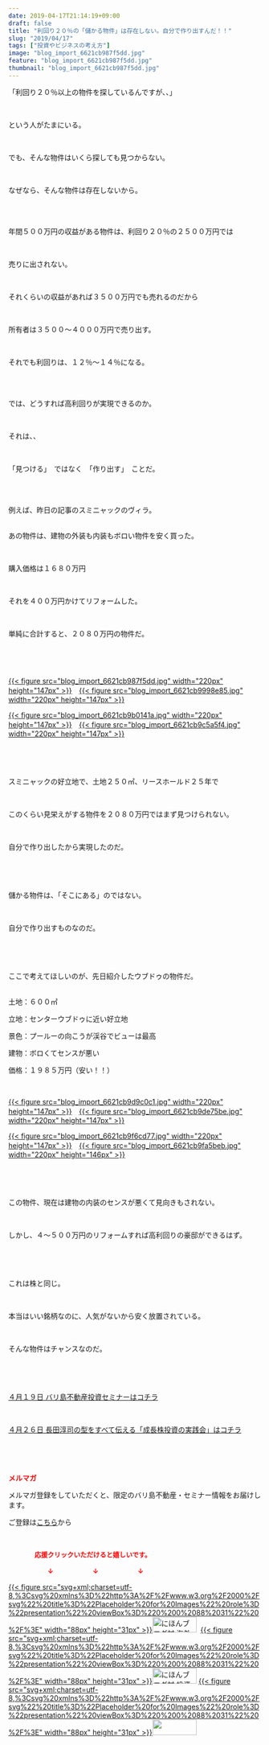 ```yaml
---
date: 2019-04-17T21:14:19+09:00
draft: false
title: "利回り２０％の「儲かる物件」は存在しない。自分で作り出すんだ！！"
slug: "2019/04/17"
tags: ["投資やビジネスの考え方"]
image: "blog_import_6621cb987f5dd.jpg"
feature: "blog_import_6621cb987f5dd.jpg"
thumbnail: "blog_import_6621cb987f5dd.jpg"
---
```

<p>「利回り２０％以上の物件を探しているんですが、、」</p><p> </p><p>という人がたまにいる。</p><p> </p><p>でも、そんな物件はいくら探しても見つからない。</p><p> </p><p>なぜなら、そんな物件は存在しないから。</p><p> </p><p><br/>年間５００万円の収益がある物件は、利回り２０％の２５００万円では</p><p> </p><p>売りに出されない。</p><p> </p><p>それくらいの収益があれば３５００万円でも売れるのだから</p><p> </p><p>所有者は３５００～４０００万円で売り出す。</p><p> </p><p>それでも利回りは、１２％～１４％になる。</p><p> </p><p><br/>では、どうすれば高利回りが実現できるのか。</p><p> </p><p>それは、、</p><p> </p><p>「見つける」　ではなく　「作り出す」　ことだ。</p><p> </p><p><br/>例えば、昨日の記事のスミニャックのヴィラ。</p><p><br/>あの物件は、建物の外装も内装もボロい物件を安く買った。</p><p> </p><p>購入価格は１６８０万円</p><p> </p><p>それを４００万円かけてリフォームした。</p><p> </p><p>単純に合計すると、２０８０万円の物件だ。</p><p> </p><p> </p><p><a href="blog_import_6621cb987f5dd.jpg">{{< figure src="blog_import_6621cb987f5dd.jpg" width="220px" height="147px" >}}</a>　<a href="blog_import_6621cb9998e85.jpg">{{< figure src="blog_import_6621cb9998e85.jpg" width="220px" height="147px" >}}</a></p><p><a href="blog_import_6621cb9b0141a.jpg">{{< figure src="blog_import_6621cb9b0141a.jpg" width="220px" height="147px" >}}</a>　<a href="blog_import_6621cb9c5a5f4.jpg">{{< figure src="blog_import_6621cb9c5a5f4.jpg" width="220px" height="147px" >}}</a></p><p> </p><p> </p><p>スミニャックの好立地で、土地２５０㎡、リースホールド２５年で</p><p> </p><p>このくらい見栄えがする物件を２０８０万円ではまず見つけられない。</p><p> </p><p>自分で作り出したから実現したのだ。</p><p> </p><p> </p><p>儲かる物件は、「そこにある」のではない。</p><p> </p><p>自分で作り出すものなのだ。</p><p> </p><p> </p><p>ここで考えてほしいのが、先日紹介したウブドゥの物件だ。</p><p><br/>土地：６００㎡</p><p>立地：センターウブドゥに近い好立地</p><p>景色：プールーの向こうが渓谷でビューは最高</p><p>建物：ボロくてセンスが悪い</p><p>価格：１９８５万円（安い！！）</p><p> </p><p><a href="blog_import_6621cb9d9c0c1.jpg">{{< figure src="blog_import_6621cb9d9c0c1.jpg" width="220px" height="147px" >}}</a>　<a href="blog_import_6621cb9de75be.jpg">{{< figure src="blog_import_6621cb9de75be.jpg" width="220px" height="147px" >}}</a></p><p><a href="blog_import_6621cb9f6cd77.jpg">{{< figure src="blog_import_6621cb9f6cd77.jpg" width="220px" height="147px" >}}</a>　<a href="blog_import_6621cb9fa5beb.jpg">{{< figure src="blog_import_6621cb9fa5beb.jpg" width="220px" height="146px" >}}</a></p><p> </p><p> </p><p>この物件、現在は建物の内装のセンスが悪くて見向きもされない。</p><p> </p><p>しかし、４～５００万円のリフォームすれば高利回りの豪邸ができるはず。</p><p> </p><p> </p><p>これは株と同じ。</p><p> </p><p>本当はいい銘柄なのに、人気がないから安く放置されている。</p><p> </p><p>そんな物件はチャンスなのだ。</p><p> </p><p> </p><p><a href="https://ameblo.jp/baliclub/entry-12450684266.html" target="_blank">４月１９日 バリ島不動産投資セミナーはコチラ</a></p><p> </p><p><a href="https://ameblo.jp/baliclub/entry-12450322392.html" target="_blank">４月２６日 長田淳司の型をすべて伝える「成長株投資の実践会」はコチラ</a></p><p> </p><p> </p><p><span style="font-weight: bold;"><span style="color: rgb(255, 0, 0);">メルマガ</span></span></p><p>メルマガ登録をしていただくと、限定のバリ島不動産・セミナー情報をお届けします。</p><p>ご登録は<a href="f9eeVI" target="_blank">こちら</a>から</p><p style="text-align: center;"> </p><p><font color="#ff0000" size="2"><strong>　　　　応援クリックいただけると嬉しいです。</strong></font></p><p><font color="#ff0000" size="2"><strong>　　　　　　↓　　　　　　↓　　　　　　↓</strong></font></p><p><a href="ranking.html?p_cid=01260127" id="&amp;blogmura_banner">{{< figure src="svg+xml;charset=utf-8,%3Csvg%20xmlns%3D%22http%3A%2F%2Fwww.w3.org%2F2000%2Fsvg%22%20title%3D%22Placeholder%20for%20Images%22%20role%3D%22presentation%22%20viewBox%3D%220%200%2088%2031%22%20%2F%3E" width="88px" height="31px" >}}<noscript><img alt="にほんブログ村 海外生活ブログ バリ島情報へ" border="0" height="31" src="//overseas.blogmura.com/bali/img/bali88_31.gif" width="88"></noscript></a>  <a href="ranking.html?p_cid=01260127" id="&amp;blogmura_banner">{{< figure src="svg+xml;charset=utf-8,%3Csvg%20xmlns%3D%22http%3A%2F%2Fwww.w3.org%2F2000%2Fsvg%22%20title%3D%22Placeholder%20for%20Images%22%20role%3D%22presentation%22%20viewBox%3D%220%200%2088%2031%22%20%2F%3E" width="88px" height="31px" >}}<noscript><img alt="にほんブログ村 投資ブログ 不動産投資へ" border="0" height="31" src="//investment.blogmura.com/hudousantoushi/img/hudousantoushi88_31.gif" width="88"></noscript></a> <a href="link.php?1804582" title="人気ブログランキングへ">{{< figure src="svg+xml;charset=utf-8,%3Csvg%20xmlns%3D%22http%3A%2F%2Fwww.w3.org%2F2000%2Fsvg%22%20title%3D%22Placeholder%20for%20Images%22%20role%3D%22presentation%22%20viewBox%3D%220%200%2088%2031%22%20%2F%3E" width="88px" height="31px" >}}<noscript><img border="0" height="31" src="https://blog.with2.net/img/banner/banner_22.gif" width="88"></noscript></a></p><p> </p>

